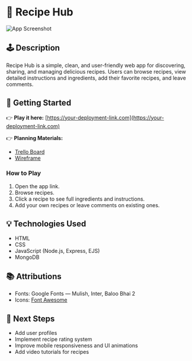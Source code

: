 # 🍲 Recipe Hub

![App Screenshot](../recipe-app/public/assets/screenshot.png)

## 🕹️ Description

Recipe Hub is a simple, clean, and user-friendly web app for discovering, sharing, and managing delicious recipes.
Users can browse recipes, view detailed instructions and ingredients, add their favorite recipes, and leave comments.

## 🚀 Getting Started

👉 **Play it here:** [https://your-deployment-link.com](https://your-deployment-link.com)

👉 **Planning Materials:**
- [Trello Board](https://trello.com/b/2r9gcq7l/project-2)
- [Wireframe](https://www.figma.com/design/q91YBBq82stZrPNKba9Vl9/Recipes-Hub?node-id=5-0&t=ZMQ1ZPkZMWhwIfFy-0)

### How to Play
1. Open the app link.
2. Browse recipes.
3. Click a recipe to see full ingredients and instructions.
4. Add your own recipes or leave comments on existing ones.

## 💡 Technologies Used

- HTML
- CSS
- JavaScript (Node.js, Express, EJS)
- MongoDB

## 📚 Attributions

- Fonts: Google Fonts — Mulish, Inter, Baloo Bhai 2  
- Icons: [Font Awesome](https://fontawesome.com/)

## 🚧 Next Steps

- Add user profiles
- Implement recipe rating system
- Improve mobile responsiveness and UI animations
- Add video tutorials for recipes